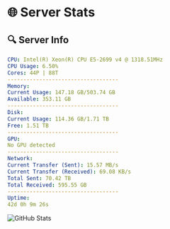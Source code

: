 # 🌐 Server Stats
## 🔍 Server Info
```yaml
CPU: Intel(R) Xeon(R) CPU E5-2699 v4 @ 1318.51MHz
CPU Usage: 6.50%
Cores: 44P | 88T
-----------------------------------
Memory:
Current Usage: 147.18 GB/503.74 GB
Available: 353.11 GB
-----------------------------------
Disk:
Current Usage: 114.36 GB/1.71 TB
Free: 1.51 TB
-----------------------------------
GPU:
No GPU detected
-----------------------------------
Network:
Current Transfer (Sent): 15.57 MB/s
Current Transfer (Received): 69.08 KB/s
Total Sent: 70.42 TB
Total Received: 595.55 GB
-----------------------------------
Uptime:
42d 0h 9m 26s
```
![GitHub Stats](https://img.shields.io/badge/Updated-2025-04-18_21:32:15-blue)